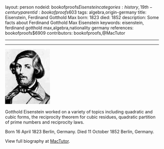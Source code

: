 layout: person
nodeid: bookofproofs$Eisenstein
categories: history,19th-century
parentid: bookofproofs$603
tags: algebra,origin-germany
title: Eisenstein, Ferdinand Gotthold Max
born: 1823
died: 1852
description: Some facts about Ferdinand Gotthold Max Eisenstein
keywords: eisenstein, ferdinand gotthold max,algebra,nationality germany
references: bookofproofs$6909
contributors: bookofproofs,@MacTutor

---


---

![Eisenstein.jpg](https://github.com/bookofproofs/bookofproofs.github.io/blob/main/_sources/_assets/images/portraits/Eisenstein.jpg?raw=true)

Gotthold Eisenstein worked on a variety of topics including quadratic and cubic forms, the reciprocity theorem for cubic residues, quadratic partition of prime numbers and reciprocity laws.

Born 16 April 1823 Berlin, Germany. Died 11 October 1852 Berlin, Germany.


View full biography at [MacTutor](https://mathshistory.st-andrews.ac.uk/Biographies/Eisenstein/).